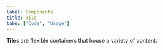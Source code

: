 ```yaml
---
label: Components
title: Tile
tabs: ['Code', 'Usage']
---
```


<page-intro>**Tiles** are flexible containers that house a variety of content.</page-intro>

<component 
    name="Tile"
    component="tile" 
    variation="tile"
    experimental="true"
    >
</component>
<component 
    name="Clickable Tile"
    component="tile" 
    variation="tile--clickable"
    experimental="true"
    >
</component>
<component 
    name="Selectable Tile"
    component="tile" 
    variation="tile--selectable"
    experimental="true"
    >
</component>
<component 
    name="Expandable Tile"
    component="tile" 
    variation="tile--expandable"
    experimental="true"
    >
</component>
<component-docs component="tile" experimental="true"></component-docs>
